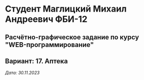 # Студент Маглицкий Михаил Андреевич ФБИ-12

## Расчётно-графическое задание по курсу "WEB-программирование"

## Вариант: 17. Аптека

*Дата: 30.11.2023*